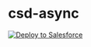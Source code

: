 # csd-async

<a href="https://githubsfdeploy.herokuapp.com?owner=crmt-sfdc-demo&amp;repo=csd-async">
  <img src="https://raw.githubusercontent.com/afawcett/githubsfdeploy/master/src/main/webapp/resources/img/deploy.png" alt="Deploy to Salesforce" />
</a>